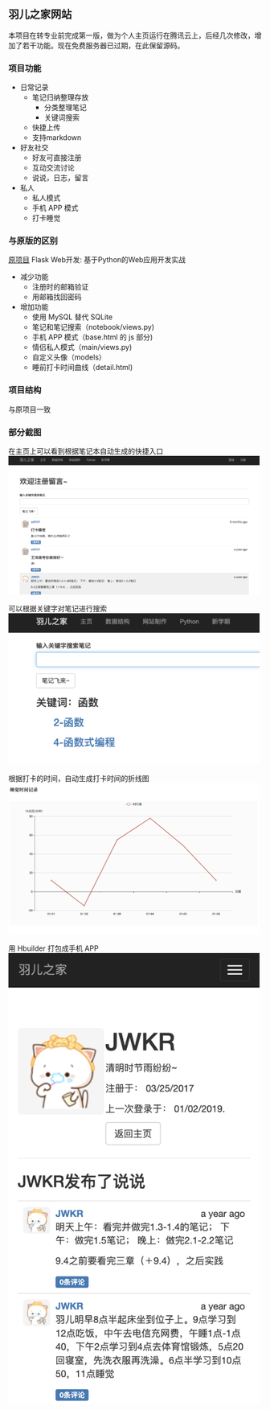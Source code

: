 ## 羽儿之家网站

本项目在转专业前完成第一版，做为个人主页运行在腾讯云上，后经几次修改，增加了若干功能。现在免费服务器已过期，在此保留源码。

### 项目功能

+ 日常记录
  + 笔记归纳整理存放
    + 分类整理笔记
    + 关键词搜索
  + 快捷上传
  + 支持markdown
+ 好友社交
  + 好友可直接注册
  + 互动交流讨论
  + 说说，日志，留言
+ 私人
  + 私人模式
  + 手机 APP 模式
  + 打卡睡觉

### 与原版的区别

[原项目](https://github.com/miguelgrinberg/flasky) Flask Web开发: 基于Python的Web应用开发实战

+ 减少功能
  + 注册时的邮箱验证
  + 用邮箱找回密码
+ 增加功能
  + 使用 MySQL 替代 SQLite
  + 笔记和笔记搜索（notebook/views.py)
  + 手机 APP 模式（base.html 的 js 部分)
  + 情侣私人模式（main/views.py)
  + 自定义头像（models）
  + 睡前打卡时间曲线（detail.html)
  
### 项目结构
与原项目一致

### 部分截图

在主页上可以看到根据笔记本自动生成的快捷入口
<img src="./images/index.png" width="500px"  alt="主页"/>

可以根据关键字对笔记进行搜索
<img src="./images/search.png" width="500px"  alt="笔记搜索"/>

根据打卡的时间，自动生成打卡时间的折线图
<img src="./images/sleep.png" width="500px"  alt="睡前打卡时间曲线"/>

用 Hbuilder 打包成手机 APP
<img src="./images/mobile.png" width="500px"  alt="手机模式"/>
